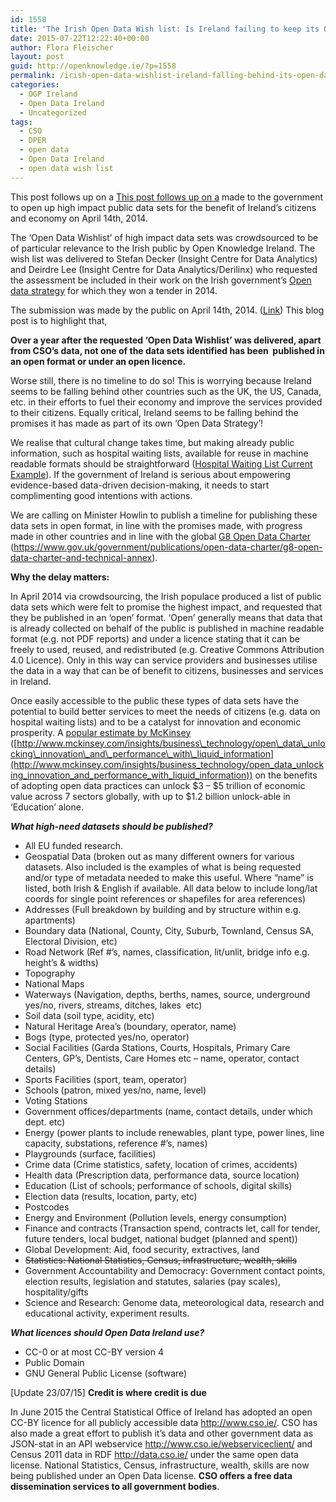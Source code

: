 ```yaml
---
id: 1558
title: 'The Irish Open Data Wish list: Is Ireland failing to keep its Open Data promises and falling behind international best practice?'
date: 2015-07-22T12:22:40+00:00
author: Flora Fleischer
layout: post
guid: http://openknowledge.ie/?p=1558
permalink: /irish-open-data-wishlist-ireland-falling-behind-its-open-data-promises-and-international-best-practice/
categories:
  - OGP Ireland
  - Open Data Ireland
  - Uncategorized
tags:
  - CSO
  - DPER
  - open data
  - Open Data Ireland
  - open data wish list
---
```

This post follows up on a [This post follows up on a](/?p=490) made to the government to open up high impact public data sets for the benefit of Ireland&#8217;s citizens and economy on April 14th, 2014.

The &#8216;Open Data Wishlist&#8217; of high impact data sets was crowdsourced to be of particular relevance to the Irish public by Open Knowledge Ireland. The wish list was delivered to Stefan Decker (Insight Centre for Data Analytics) and Deirdre Lee (Insight Centre for Data Analytics/Derilinx) who requested the assessment be included in their work on the Irish government&#8217;s [Open data strategy](http://www.per.gov.ie/minister-howlin-launches-open-data-initiative/) for which they won a tender in 2014.

The submission was made by the public on April 14th, 2014. ([Link](/?p=490)) This blog post is to highlight that,

**Over a year after the requested &#8216;Open Data Wishlist&#8217; was delivered, apart from CSO&#8217;s data, not one of the data sets identified has been  published in an open format or under an open licence.**

Worse still, there is no timeline to do so! This is worrying because Ireland seems to be falling behind other countries such as the UK, the US, Canada, etc. in their efforts to fuel their economy and improve the services provided to their citizens. Equally critical, Ireland seems to be falling behind the promises it has made as part of its own &#8216;Open Data Strategy&#8217;!

We realise that cultural change takes time, but making already public information, such as hospital waiting lists, available for reuse in machine readable formats should be straightforward ([Hospital Waiting List Current Example](/projects/open-hospital-waiting-list/)). If the government of Ireland is serious about empowering evidence-based data-driven decision-making, it needs to start complimenting good intentions with actions.

We are calling on Minister Howlin to publish a timeline for publishing these data sets in open format, in line with the promises made, with progress made in other countries and in line with the global [G8 Open Data Charter](https://www.gov.uk/government/publications/open-data-charter/g8-open-data-charter-and-technical-annex) (<https://www.gov.uk/government/publications/open-data-charter/g8-open-data-charter-and-technical-annex>).

**Why the delay matters:**

In April 2014 via crowdsourcing, the Irish populace produced a list of public data sets which were felt to promise the highest impact, and requested that they be published in an &#8216;open&#8217; format. &#8216;Open&#8217; generally means that data that is already collected on behalf of the public is published in machine readable format (e.g. not PDF reports) and under a licence stating that it can be freely to used, reused, and redistributed (e.g. Creative Commons Attribution 4.0 Licence). Only in this way can service providers and businesses utilise the data in a way that can be of benefit to citizens, businesses and services in Ireland.

Once easily accessible to the public these types of data sets have the potential to build better services to meet the needs of citizens (e.g. data on hospital waiting lists) and to be a catalyst for innovation and economic prosperity. A [popular estimate by McKinsey](http://www.mckinsey.com/insights/business_technology/open_data_unlocking_innovation_and_performance_with_liquid_information) ([http://www.mckinsey.com/insights/business\_technology/open\_data\_unlocking\_innovation\_and\_performance\_with\_liquid_information](http://www.mckinsey.com/insights/business_technology/open_data_unlocking_innovation_and_performance_with_liquid_information)) on the benefits of adopting open data practices can unlock $3 &#8211; $5 trillion of economic value across 7 sectors globally, with up to $1.2 billion unlock-able in &#8216;Education&#8217; alone.

**_What high-need datasets should be published?_**

  * All EU funded research.
  * Geospatial Data (broken out as many different owners for various datasets. Also included is the examples of what is being requested and/or type of metadata needed to make this useful. Where “name” is listed, both Irish & English if available. All data below to include long/lat coords for single point references or shapefiles for area references)
  * Addresses (Full breakdown by building and by structure within e.g. apartments)
  * Boundary data (National, County, City, Suburb, Townland, Census SA, Electoral Division, etc)
  * Road Network (Ref #’s, names, classification, lit/unlit, bridge info e.g. height’s & widths)
  * Topography
  * National Maps
  * Waterways (Navigation, depths, berths, names, source, underground yes/no, rivers, streams, ditches, lakes  etc)
  * Soil data (soil type, acidity, etc)
  * Natural Heritage Area’s (boundary, operator, name)
  * Bogs (type, protected yes/no, operator)
  * Social Facilities (Garda Stations, Courts, Hospitals, Primary Care Centers, GP’s, Dentists, Care Homes etc &#8211; name, operator, contact details)
  * Sports Facilities (sport, team, operator)
  * Schools (patron, mixed yes/no, name, level)
  * Voting Stations
  * Government offices/departments (name, contact details, under which dept. etc)
  * Energy (power plants to include renewables, plant type, power lines, line capacity, substations, reference #’s, names)
  * Playgrounds (surface, facilities)
  * Crime data (Crime statistics, safety, location of crimes, accidents)
  * Health data (Prescription data, performance data, source location)
  * Education (List of schools; performance of schools, digital skills)
  * Election data (results, location, party, etc)
  * Postcodes
  * Energy and Environment (Pollution levels, energy consumption)
  * Finance and contracts (Transaction spend, contracts let, call for tender, future tenders, local budget, national budget (planned and spent))
  * Global Development: Aid, food security, extractives, land
  * <del>Statistics: National Statistics, Census, infrastructure, wealth, skills<br /> </del>
  * Government Accountability and Democracy: Government contact points, election results, legislation and statutes, salaries (pay scales), hospitality/gifts
  * Science and Research: Genome data, meteorological data, research and educational activity, experiment results.

**_What licences should Open Data Ireland use?_**

  * CC-0 or at most CC-BY version 4
  * Public Domain
  * GNU General Public License (software)

[Update 23/07/15] **Credit is where credit is due**

In June 2015 the Central Statistical Office of Ireland has adopted an open CC-BY licence for all publicly accessible data <a href="http://www.cso.ie/" target="_blank">http://www.cso.ie/</a>. CSO has also made a great effort to publish it&#8217;s data and other government data as JSON-stat in an API webservice <a href="http://www.cso.ie/webserviceclient/" target="_blank">http://www.cso.ie/webserviceclient/</a> and Census 2011 data in RDF <a href="http://data.cso.ie/" target="_blank">http://data.cso.ie/</a> under the same open data license. National Statistics, Census, infrastructure, wealth, skills are now being published under an Open Data license. **CSO offers a free data dissemination services to all government bodies**.

&nbsp;

&nbsp;

&nbsp;